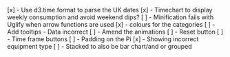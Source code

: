 
[x] - Use d3.time.format to parse the UK dates
[x] - Timechart to display weekly consumption and avoid weekend dips?
[ ] - Minification fails with Uglify when arrow functions are used
[x] - colours for the categories
[ ] - Add tooltips -  Data incorrect
[ ] - Amend the animations
[ ] - Reset button
[ ] - Time frame buttons
[ ] - Padding on the Pi
[x] - Showing incorrect equipment type
[ ] - Stacked to also be bar chart/and or grouped


